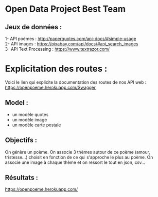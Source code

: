 # Open Data Project Best Team

## Jeux de données : 
1- API poèmes : http://paperquotes.com/api-docs/#simple-usage <br/>
2- API images : https://pixabay.com/api/docs/#api_search_images <br/>
3- API Text Processing : https://www.textrazor.com/ <br/>

# Explicitation des routes : 
Voici le lien qui explicite la documentation des routes de nos API web : https://openpoeme.herokuapp.com/Swagger

## Model :
- un modèle quotes <br/>
- un modèle image <br/>
- un modèle carte postale <br/>

## Objectifs :
On génère un poème. On associe 3 thèmes autour de ce poème (amour, tristesse...) choisit en fonction de ce qui s'approche le plus au poème. On associe une image à chaque thème et on ressort le tout en json, csv...


## Résultats :
https://openpoeme.herokuapp.com/
